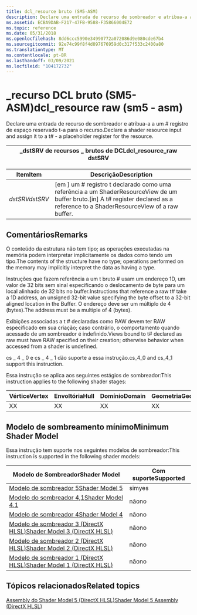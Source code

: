 ```yaml
---
title: dcl_resource bruto (SM5-ASM)
description: Declare uma entrada de recurso de sombreador e atribua-a a um t \-um registro de espaço reservado para o recurso. | dcl_resource bruto (SM5-ASM)
ms.assetid: ECBA9DAB-F217-47FB-9588-F35866004E72
ms.topic: reference
ms.date: 05/31/2018
ms.openlocfilehash: 8dd6ccc5990e34990772a072086d9e080cde67b4
ms.sourcegitcommit: 92e74c99f8f4d097676959d0c317f533c2400a80
ms.translationtype: MT
ms.contentlocale: pt-BR
ms.lasthandoff: 03/09/2021
ms.locfileid: "104172732"
---
```

# <a name="dcl_resource-raw-sm5---asm"></a><span data-ttu-id="544a1-104">\_recurso DCL bruto (SM5-ASM)</span><span class="sxs-lookup"><span data-stu-id="544a1-104">dcl\_resource raw (sm5 - asm)</span></span>

<span data-ttu-id="544a1-105">Declare uma entrada de recurso de sombreador e atribua-a a um \# registro de espaço reservado t-a para o recurso.</span><span class="sxs-lookup"><span data-stu-id="544a1-105">Declare a shader resource input and assign it to a t\# - a placeholder register for the resource.</span></span>



| <span data-ttu-id="544a1-106">\_dstSRV de recursos \_ brutos de DCL</span><span class="sxs-lookup"><span data-stu-id="544a1-106">dcl\_resource\_raw dstSRV</span></span> |
|---------------------------|



 



| <span data-ttu-id="544a1-107">Item</span><span class="sxs-lookup"><span data-stu-id="544a1-107">Item</span></span>                                                                                           | <span data-ttu-id="544a1-108">Descrição</span><span class="sxs-lookup"><span data-stu-id="544a1-108">Description</span></span>                                                                                       |
|------------------------------------------------------------------------------------------------|---------------------------------------------------------------------------------------------------|
| <span data-ttu-id="544a1-109"><span id="dstSRV"></span><span id="dstsrv"></span><span id="DSTSRV"></span>*dstSRV*</span><span class="sxs-lookup"><span data-stu-id="544a1-109"><span id="dstSRV"></span><span id="dstsrv"></span><span id="DSTSRV"></span>*dstSRV*</span></span><br/> | <span data-ttu-id="544a1-110">\[em \] um \# registro t declarado como uma referência a um ShaderResourceView de um buffer bruto.</span><span class="sxs-lookup"><span data-stu-id="544a1-110">\[in\] A t\# register declared as a reference to a ShaderResourceView of a raw buffer.</span></span><br/> |



 

## <a name="remarks"></a><span data-ttu-id="544a1-111">Comentários</span><span class="sxs-lookup"><span data-stu-id="544a1-111">Remarks</span></span>

<span data-ttu-id="544a1-112">O conteúdo da estrutura não tem tipo; as operações executadas na memória podem interpretar implicitamente os dados como tendo um tipo.</span><span class="sxs-lookup"><span data-stu-id="544a1-112">The contents of the structure have no type; operations performed on the memory may implicitly interpret the data as having a type.</span></span>

<span data-ttu-id="544a1-113">Instruções que fazem referência a um t bruto \# usam um endereço 1D, um valor de 32 bits sem sinal especificando o deslocamento de byte para um local alinhado de 32 bits no buffer.</span><span class="sxs-lookup"><span data-stu-id="544a1-113">Instructions that reference a raw t\# take a 1D address, an unsigned 32-bit value specifying the byte offset to a 32-bit aligned location in the Buffer.</span></span> <span data-ttu-id="544a1-114">O endereço deve ser um múltiplo de 4 (bytes).</span><span class="sxs-lookup"><span data-stu-id="544a1-114">The address must be a multiple of 4 (bytes).</span></span>

<span data-ttu-id="544a1-115">Exibições associadas a t \# declaradas como RAW devem ter RAW especificado em sua criação; caso contrário, o comportamento quando acessado de um sombreador é indefinido.</span><span class="sxs-lookup"><span data-stu-id="544a1-115">Views bound to t\# declared as raw must have RAW specified on their creation; otherwise behavior when accessed from a shader is undefined.</span></span>

<span data-ttu-id="544a1-116">cs \_ 4 \_ 0 e cs \_ 4 \_ 1 dão suporte a essa instrução.</span><span class="sxs-lookup"><span data-stu-id="544a1-116">cs\_4\_0 and cs\_4\_1 support this instruction.</span></span>

<span data-ttu-id="544a1-117">Essa instrução se aplica aos seguintes estágios de sombreador:</span><span class="sxs-lookup"><span data-stu-id="544a1-117">This instruction applies to the following shader stages:</span></span>



| <span data-ttu-id="544a1-118">Vértice</span><span class="sxs-lookup"><span data-stu-id="544a1-118">Vertex</span></span> | <span data-ttu-id="544a1-119">Envoltória</span><span class="sxs-lookup"><span data-stu-id="544a1-119">Hull</span></span> | <span data-ttu-id="544a1-120">Domínio</span><span class="sxs-lookup"><span data-stu-id="544a1-120">Domain</span></span> | <span data-ttu-id="544a1-121">Geometria</span><span class="sxs-lookup"><span data-stu-id="544a1-121">Geometry</span></span> | <span data-ttu-id="544a1-122">16x16</span><span class="sxs-lookup"><span data-stu-id="544a1-122">Pixel</span></span> | <span data-ttu-id="544a1-123">Computação</span><span class="sxs-lookup"><span data-stu-id="544a1-123">Compute</span></span> |
|--------|------|--------|----------|-------|---------|
| <span data-ttu-id="544a1-124">X</span><span class="sxs-lookup"><span data-stu-id="544a1-124">X</span></span>      | <span data-ttu-id="544a1-125">X</span><span class="sxs-lookup"><span data-stu-id="544a1-125">X</span></span>    | <span data-ttu-id="544a1-126">X</span><span class="sxs-lookup"><span data-stu-id="544a1-126">X</span></span>      | <span data-ttu-id="544a1-127">X</span><span class="sxs-lookup"><span data-stu-id="544a1-127">X</span></span>        | <span data-ttu-id="544a1-128">X</span><span class="sxs-lookup"><span data-stu-id="544a1-128">X</span></span>     | <span data-ttu-id="544a1-129">X</span><span class="sxs-lookup"><span data-stu-id="544a1-129">X</span></span>       |



 

## <a name="minimum-shader-model"></a><span data-ttu-id="544a1-130">Modelo de sombreamento mínimo</span><span class="sxs-lookup"><span data-stu-id="544a1-130">Minimum Shader Model</span></span>

<span data-ttu-id="544a1-131">Essa instrução tem suporte nos seguintes modelos de sombreador:</span><span class="sxs-lookup"><span data-stu-id="544a1-131">This instruction is supported in the following shader models:</span></span>



| <span data-ttu-id="544a1-132">Modelo de Sombreador</span><span class="sxs-lookup"><span data-stu-id="544a1-132">Shader Model</span></span>                                              | <span data-ttu-id="544a1-133">Com suporte</span><span class="sxs-lookup"><span data-stu-id="544a1-133">Supported</span></span> |
|-----------------------------------------------------------|-----------|
| [<span data-ttu-id="544a1-134">Modelo de sombreador 5</span><span class="sxs-lookup"><span data-stu-id="544a1-134">Shader Model 5</span></span>](d3d11-graphics-reference-sm5.md)        | <span data-ttu-id="544a1-135">sim</span><span class="sxs-lookup"><span data-stu-id="544a1-135">yes</span></span>       |
| [<span data-ttu-id="544a1-136">Modelo do sombreador 4,1</span><span class="sxs-lookup"><span data-stu-id="544a1-136">Shader Model 4.1</span></span>](dx-graphics-hlsl-sm4.md)              | <span data-ttu-id="544a1-137">não</span><span class="sxs-lookup"><span data-stu-id="544a1-137">no</span></span>        |
| [<span data-ttu-id="544a1-138">Modelo de sombreador 4</span><span class="sxs-lookup"><span data-stu-id="544a1-138">Shader Model 4</span></span>](dx-graphics-hlsl-sm4.md)                | <span data-ttu-id="544a1-139">não</span><span class="sxs-lookup"><span data-stu-id="544a1-139">no</span></span>        |
| [<span data-ttu-id="544a1-140">Modelo de sombreador 3 (DirectX HLSL)</span><span class="sxs-lookup"><span data-stu-id="544a1-140">Shader Model 3 (DirectX HLSL)</span></span>](dx-graphics-hlsl-sm3.md) | <span data-ttu-id="544a1-141">não</span><span class="sxs-lookup"><span data-stu-id="544a1-141">no</span></span>        |
| [<span data-ttu-id="544a1-142">Modelo de sombreador 2 (DirectX HLSL)</span><span class="sxs-lookup"><span data-stu-id="544a1-142">Shader Model 2 (DirectX HLSL)</span></span>](dx-graphics-hlsl-sm2.md) | <span data-ttu-id="544a1-143">não</span><span class="sxs-lookup"><span data-stu-id="544a1-143">no</span></span>        |
| [<span data-ttu-id="544a1-144">Modelo de sombreador 1 (DirectX HLSL)</span><span class="sxs-lookup"><span data-stu-id="544a1-144">Shader Model 1 (DirectX HLSL)</span></span>](dx-graphics-hlsl-sm1.md) | <span data-ttu-id="544a1-145">não</span><span class="sxs-lookup"><span data-stu-id="544a1-145">no</span></span>        |



 

## <a name="related-topics"></a><span data-ttu-id="544a1-146">Tópicos relacionados</span><span class="sxs-lookup"><span data-stu-id="544a1-146">Related topics</span></span>

<dl> <dt>

[<span data-ttu-id="544a1-147">Assembly do Shader Model 5 (DirectX HLSL)</span><span class="sxs-lookup"><span data-stu-id="544a1-147">Shader Model 5 Assembly (DirectX HLSL)</span></span>](shader-model-5-assembly--directx-hlsl-.md)
</dt> </dl>

 

 





